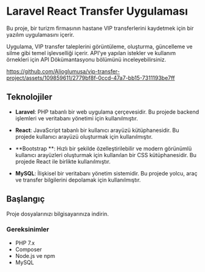 # Laravel React Transfer Uygulaması

Bu proje, bir turizm firmasının hastane VIP transferlerini kaydetmek için bir yazılım uygulamasını içerir.

Uygulama, VIP transfer taleplerini görüntüleme, oluşturma, güncelleme ve silme gibi temel işlevselliği içerir. 
API'ye yapılan istekler ve kullanım örnekleri için API Dökümantasyonu bölümünü inceleyebilirsiniz.

https://github.com/Alioglumusa/vip-transfer-project/assets/109859611/2779bf8f-0ccd-47a7-bb15-7311193be7ff


## Teknolojiler

- **Laravel**: PHP tabanlı bir web uygulama çerçevesidir. Bu projede backend işlemleri ve veritabanı yönetimi için kullanılmıştır.

- **React**: JavaScript tabanlı bir kullanıcı arayüzü kütüphanesidir. Bu projede kullanıcı arayüzü oluşturmak için kullanılmıştır.

- **Bootstrap **: Hızlı bir şekilde özelleştirilebilir ve modern görünümlü kullanıcı arayüzleri oluşturmak için kullanılan bir CSS kütüphanesidir. Bu projede React ile birlikte kullanılmıştır.

- **MySQL**: İlişkisel bir veritabanı yönetim sistemidir. Bu projede yolcu, araç ve transfer bilgilerini depolamak için kullanılmıştır.

## Başlangıç

Proje dosyalarınızı bilgisayarınıza indirin.

### Gereksinimler

- PHP 7.x
- Composer
- Node.js ve npm
- MySQL
